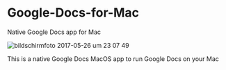 # Google-Docs-for-Mac
Native Google Docs app for Mac

![bildschirmfoto 2017-05-26 um 23 07 49](https://cloud.githubusercontent.com/assets/25595297/26513036/ac200f1c-4269-11e7-8d56-264f1feecf1c.png)

This is a native Google Docs MacOS app to run Google Docs on your Mac 
